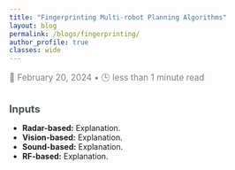 ```yaml
---
title: "Fingerprinting Multi-robot Planning Algorithms"
layout: blog
permalink: /blogs/fingerprinting/
author_profile: true
classes: wide
---
```


<style>
.page__title {
    color: #494e52 !important;
    font-weight: bold;
    font-size: 2em;
}

.page__content {
    font-size: 1.4em;
    color: #494e52;
    line-height: 1.7;
}

.blog-date {
    font-size: 1.1em;
    color: #7a8288;
    margin-bottom: 1.5em;
}

.blog-section {
    margin-bottom: 2.5em;
}

.blog-section-title {
    font-size: 1.3em;
    font-weight: bold;
    margin-bottom: 0.8em;
    color: #494e52;
}

.blog-image {
    text-align: center;
    margin: 1.5em 0;
}

.read-time {
    font-size: 1.1em;
    color: #7a8288; 
    margin-top: 1em;
    margin-bottom: 2em;
}

.read-time-icon {
    margin-right: 0.2em;
}
</style>

<div class="read-time">
    <span>📅 February 20, 2024</span> • <span>🕒 less than 1 minute read</span>
</div>

<div class="blog-section">
    <div class="blog-section-title">Inputs</div>
    <ul>
        <li><strong>Radar-based:</strong> Explanation.</li>
        <li><strong>Vision-based:</strong> Explanation.</li>
        <li><strong>Sound-based:</strong> Explanation.</li>
        <li><strong>RF-based:</strong> Explanation.</li>
    </ul>
</div>